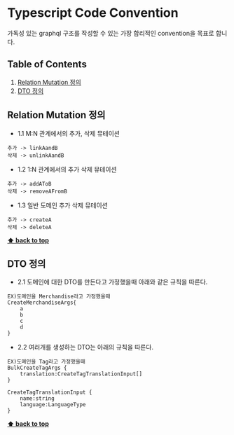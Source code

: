 # Typescript Code Convention
가독성 있는 graphql 구조를 작성할 수 있는 가장 합리적인 convention을 목표로 합니다.

## Table of Contents
1. [Relation Mutation 정의](#Relation-Mutation-정의)
2. [DTO 정의](#DTO-정의)


## Relation Mutation 정의
- 1.1 M:N 관계에서의 추가, 삭제 뮤테이션
```
추가 -> linkAandB
삭제 -> unlinkAandB
``` 

- 1.2 1:N 관계에서의 추가 삭제 뮤테이션
```
추가 -> addAToB
삭제 -> removeAFromB 
```

- 1.3 일반 도메인 추가 삭제 뮤테이션
```
추가 -> createA
삭제 -> deleteA
```

**[⬆ back to top](#table-of-contents)**

## DTO 정의
- 2.1 도메인에 대한 DTO를 만든다고 가정했을때 아래와 같은 규칙을 따른다.
```
EX)도메인을 Merchandise라고 가정했을때
CreateMerchandiseArgs{
    a
    b
    c
    d
}
```

- 2.2 여러개를 생성하는 DTO는 아래의 규칙을 따른다.
```
EX)도메인을 Tag라고 가정했을때
BulkCreateTagArgs {
    translation:CreateTagTranslationInput[]
}

CreateTagTranslationInput {
    name:string
    language:LanguageType
}
``` 

**[⬆ back to top](#table-of-contents)**
